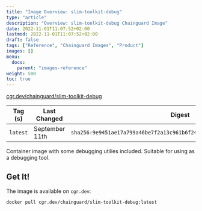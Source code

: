 ```yaml
---
title: "Image Overview: slim-toolkit-debug"
type: "article"
description: "Overview: slim-toolkit-debug Chainguard Image"
date: 2022-11-01T11:07:52+02:00
lastmod: 2022-11-01T11:07:52+02:00
draft: false
tags: ["Reference", "Chainguard Images", "Product"]
images: []
menu:
  docs:
    parent: "images-reference"
weight: 500
toc: true
---
```


[cgr.dev/chainguard/slim-toolkit-debug](https://github.com/chainguard-images/images/tree/main/images/slim-toolkit-debug)

| Tag (s)   | Last Changed   | Digest                                                                    |
|-----------|----------------|---------------------------------------------------------------------------|
|  `latest` | September 11th | `sha256:9e9451ae17a799a46be7f2a13c961b6f2420872d4f6f897d3782f5e30a2a51a2` |



Container image with some debugging utilies included. Suitable for using as a debugging tool.

## Get It!

The image is available on `cgr.dev`:

```
docker pull cgr.dev/chainguard/slim-toolkit-debug:latest
```

